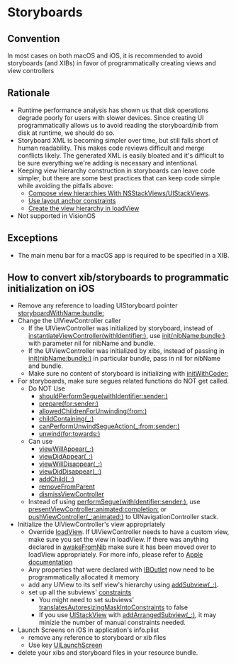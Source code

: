 # Storyboards

## Convention
In most cases on both macOS and iOS, it is recommended to avoid storyboards (and XIBs) in favor of programmatically creating views and view controllers

## Rationale
- Runtime performance analysis has shown us that disk operations degrade poorly for users with slower devices. Since creating UI programmatically allows us to avoid reading the storyboard/nib from disk at runtime, we should do so.
- Storyboard XML is becoming simpler over time, but still falls short of human readability. This makes code reviews difficult and merge conflicts likely. The generated XML is easily bloated and it's difficult to be sure everything we're adding is necessary and intentional.
- Keeping view hierarchy construction in storyboards can leave code simpler, but there are some best practices that can keep code simple while avoiding the pitfalls above:
    - [Compose view hierarchies With NSStackViews/UIStackViews](Layout.md#Compose-Hierarchies-with-NSStackViews/UIStackViews).
    - [Use layout anchor constraints](Layout.md#Use-Layout-Anchor-Constraints)
    - [Create the view hierarchy in loadView](ViewControllers.md#Construct-View-Hierarchies-in-loadView)
- Not supported in VisionOS

## Exceptions
- The main menu bar for a macOS app is required to be specified in a XIB.

## How to convert xib/storyboards to programmatic initialization on iOS
- Remove any reference to loading UIStoryboard pointer [storyboardWithName:bundle:](https://developer.apple.com/documentation/uikit/uistoryboard/1616216-storyboardwithname)
- Change the UIViewController caller
    - If the UIViewController was initialized by storyboard, instead of [instantiateViewController(withIdentifier:)](https://developer.apple.com/documentation/uikit/uistoryboard/1616214-instantiateviewcontroller), use [init(nibName:bundle:)](https://developer.apple.com/documentation/uikit/uiviewcontroller/1621359-init) with parameter nil for nibName and bundle.
    - If the UIViewController was initialized by xibs, instead of passing in [init(nibName:bundle:)](https://developer.apple.com/documentation/uikit/uiviewcontroller/1621359-init) in particular bundle, pass in nil for nibName and bundle.
    - Make sure no content of storyboard is initializing with [initWithCoder:](https://developer.apple.com/documentation/foundation/nscoding/1416145-initwithcoder?language=objc)
- For storyboards, make sure segues related functions do NOT get called. 
    - Do NOT Use
        - [shouldPerformSegue(withIdentifier:sender:)](https://developer.apple.com/documentation/uikit/uiviewcontroller/1621502-shouldperformsegue)
        - [prepare(for:sender:)](https://developer.apple.com/documentation/uikit/uiviewcontroller/1621490-prepare)
        - [allowedChildrenForUnwinding(from:)](https://developer.apple.com/documentation/uikit/uiviewcontroller/1621371-allowedchildrenforunwinding)
        - [childContaining(_:)](https://developer.apple.com/documentation/uikit/uiviewcontroller/1621384-childcontaining)
        - [canPerformUnwindSegueAction(_:from:sender:)](https://developer.apple.com/documentation/uikit/uiviewcontroller/3089101-canperformunwindsegueaction)
        - [unwind(for:towards:)](https://developer.apple.com/documentation/uikit/uiviewcontroller/1621473-unwind)
    - Can use
        - [viewWillAppear(_:)](https://developer.apple.com/documentation/uikit/uiviewcontroller/1621510-viewwillappear/)
        - [viewDidAppear(_:)](https://developer.apple.com/documentation/uikit/uiviewcontroller/1621423-viewdidappear)
        - [viewWillDisappear(_:)](https://developer.apple.com/documentation/uikit/uiviewcontroller/1621485-viewwilldisappear)
        - [viewDidDisappear(_:)](https://developer.apple.com/documentation/uikit/uiviewcontroller/1621477-viewdiddisappear)
        - [addChild(_:)](https://developer.apple.com/documentation/uikit/uiviewcontroller/1621394-addchild)
        - [removeFromParent](https://developer.apple.com/documentation/uikit/uiviewcontroller/1621394-addchild)
        - [dismissViewController](https://developer.apple.com/documentation/appkit/nsviewcontroller/1434413-dismissviewcontroller?language=objc)
    - Instead of using [performSegue(withIdentifier:sender:)](https://developer.apple.com/documentation/uikit/uiviewcontroller/1621413-performsegue), use [presentViewController:animated:completion:](https://developer.apple.com/documentation/uikit/uiviewcontroller/1621380-presentviewcontroller) or [pushViewController(_:animated:)](https://developer.apple.com/documentation/uikit/uinavigationcontroller/1621887-pushviewcontroller) to UINavigationController stack.
- Initialize the UIViewController's view appropriately
    - Override [loadView](https://developer.apple.com/documentation/uikit/uiviewcontroller/1621454-loadview?language=objc). If UIViewController needs to have a custom view, make sure you set the view in loadView. If there was anything declared in [awakeFromNib](https://developer.apple.com/documentation/objectivec/nsobject/1402907-awakefromnib?language=objc) make sure it has been moved over to loadView appropriately. For more info, please refer to [Apple documentation](https://developer.apple.com/documentation/uikit/view_controllers/displaying_and_managing_views_with_a_view_controller?language=objc)
    - Any properties that were declared with [IBOutlet](https://developer.apple.com/library/archive/documentation/General/Conceptual/CocoaEncyclopedia/Outlets/Outlets.html) now need to be programmatically allocated it memory
    - add any UIView to its self view's hierarchy using [addSubview(_:)](https://developer.apple.com/documentation/uikit/uiview/1622616-addsubview?language=objc_). 
    - set up all the subviews' [constraints](https://developer.apple.com/documentation/uikit/nslayoutconstraint/1526955-activateconstraints/)
        -  You might need to set subviews' [translatesAutoresizingMaskIntoConstraints](https://developer.apple.com/documentation/uikit/uiview/1622572-translatesautoresizingmaskintoco) to false
        - If you use [UIStackView](https://developer.apple.com/documentation/uikit/uistackview) with [addArrangedSubview(_:)](https://developer.apple.com/documentation/uikit/uistackview/1616227-addarrangedsubview), it may minizie the number of manual constraints needed. 
- Launch Screens on iOS in application's info.plist
    - remove any reference to storyboard or xib files
    - Use key [UILaunchScreen](https://developer.apple.com/documentation/bundleresources/information_property_list/uilaunchscreen)
- delete your xibs and storyboard files in your resource bundle.
